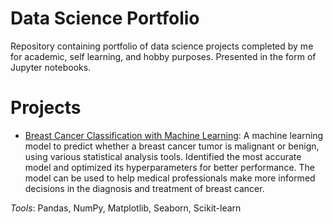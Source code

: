# Data Science Portfolio

Repository containing portfolio of data science projects completed by me for academic, self learning, and hobby purposes. Presented in the form of Jupyter notebooks.

# Projects

* [Breast Cancer Classification with Machine Learning](https://github.com/mir-m-abdullah/data-science-portfolio/tree/main/Breast%20Cancer%20Detection): A machine learning model to predict whether a breast cancer tumor is malignant or benign, using various statistical analysis tools. Identified the most accurate model and optimized its hyperparameters for better performance. The model can be used to help medical professionals make more informed decisions in the diagnosis and treatment of breast cancer.

_Tools_: Pandas, NumPy, Matplotlib, Seaborn, Scikit-learn
